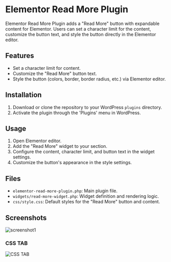 # Elementor Read More Plugin

Elementor Read More Plugin adds a "Read More" button with expandable content for Elementor. Users can set a character limit for the content, customize the button text, and style the button directly in the Elementor editor.

## Features

- Set a character limit for content.
- Customize the "Read More" button text.
- Style the button (colors, border, border radius, etc.) via Elementor editor.

## Installation

1. Download or clone the repository to your WordPress `plugins` directory.
2. Activate the plugin through the 'Plugins' menu in WordPress.

## Usage

1. Open Elementor editor.
2. Add the "Read More" widget to your section.
3. Configure the content, character limit, and button text in the widget settings.
4. Customize the button's appearance in the style settings.

## Files

- `elementor-read-more-plugin.php`: Main plugin file.
- `widgets/read-more-widget.php`: Widget definition and rendering logic.
- `css/style.css`: Default styles for the "Read More" button and content.

## Screenshots

![screenshot1](https://i.imgur.com/KXwXWdT.png)

### CSS TAB

![CSS TAB](https://i.imgur.com/iq003Ak.png)
